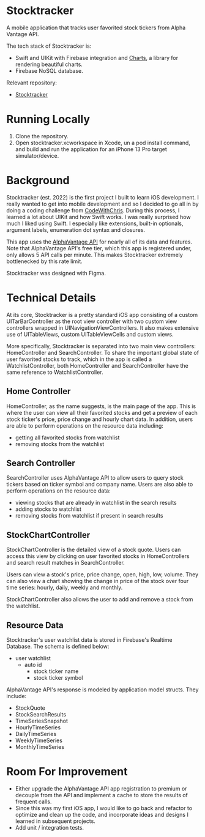 # Stocktracker

A mobile application that tracks user favorited stock tickers from Alpha Vantage API.

The tech stack of Stocktracker is:
- Swift and UIKit with Firebase integration and [Charts](https://github.com/danielgindi/Charts), a library for rendering beautiful charts.
- Firebase NoSQL database.

Relevant repository:
- [Stocktracker](https://github.com/alexdo21/stocktracker)

# Running Locally

1. Clone the repository.
2. Open stocktracker.xcworkspace in Xcode, un a pod install command, and build and run the application for an iPhone 13 Pro target simulator/device.

# Background

Stocktracker (est. 2022) is the first project I built to learn iOS development. I really wanted to get into mobile development and so I decided to go all in by doing a coding challenge from [CodeWithChris](https://www.youtube.com/watch?v=cQtwZhtQPoQ). During this process, I learned a lot about UIKit and how Swift works. I was really surprised how much I liked using Swift. I especially like extensions, built-in optionals, argument labels, enumeration dot syntax and closures.

This app uses the [AlphaVantage API](https://www.alphavantage.co/documentation/) for nearly all of its data and features. Note that AlphaVantage API's free tier, which this app is registered under, only allows 5 API calls per minute. This makes Stocktracker extremely bottlenecked by this rate limit. 

Stocktracker was designed with Figma.

# Technical Details

At its core, Stocktracker is a pretty standard iOS app consisting of a custom UITarBarController as the root view controller with two custom view controllers wrapped in UINavigationViewControllers. It also makes extensive use of UITableViews, custom UITableViewCells and custom views.

More specifically, Stocktracker is separated into two main view controllers: HomeController and SearchController. To share the important global state of user favorited stocks to track, which in the app is called a WatchlistController, both HomeController and SearchController have the same reference to WatchlistController.

## Home Controller

HomeController, as the name suggests, is the main page of the app. This is where the user can view all their favorited stocks and get a preview of each stock ticker's price, price change and hourly chart data. In addition, users are able to perform operations on the resource data including:

- getting all favorited stocks from watchlist
- removing stocks from the watchlist

## Search Controller

SearchController uses AlphaVantage API to allow users to query stock tickers based on ticker symbol and company name. Users are also able to perform operations on the resource data:

- viewing stocks that are already in watchlist in the search results
- adding stocks to watchlist
- removing stocks from watchlist if present in search results

## StockChartController

StockChartController is the detailed view of a stock quote. Users can access this view by clicking on user favorited stocks in HomeControllers and search result matches in SearchController.

Users can view a stock's price, price change, open, high, low, volume. They can also view a chart showing the change in price of the stock over four time series: hourly, daily, weekly and monthly.

StockChartController also allows the user to add and remove a stock from the watchlist.

## Resource Data

Stocktracker's user watchlist data is stored in Firebase's Realtime Database. The schema is defined below:

- user watchlist
    - auto id
        - stock ticker name
        - stock ticker symbol

AlphaVantage API's response is modeled by application model structs. They include:

- StockQuote
- StockSearchResults
- TimeSeriesSnapshot
- HourlyTimeSeries
- DailyTimeSeries
- WeeklyTimeSeries
- MonthlyTimeSeries

# Room For Improvement

- Either upgrade the AlphaVantage API app registration to premium or decouple from the API and implement a cache to store the results of frequent calls.
- Since this was my first iOS app, I would like to go back and refactor to optimize and clean up the code, and incorporate ideas and designs I learned in subsequent projects.
- Add unit / integration tests.
